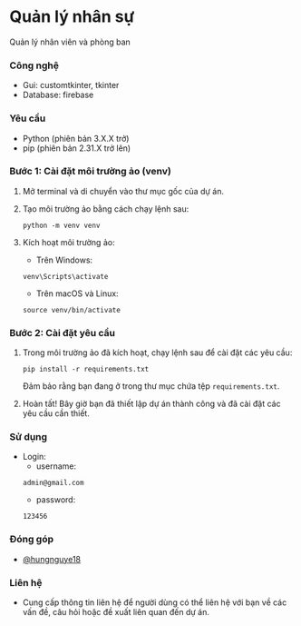 # Quản lý nhân sự

Quản lý nhân viên và phòng ban

### Công nghệ

- Gui: customtkinter, tkinter
- Database: firebase

### Yêu cầu

- Python (phiên bản 3.X.X trở)
- pip (phiên bản 2.31.X trở lên)

### Bước 1: Cài đặt môi trường ảo (venv)

1. Mở terminal và di chuyển vào thư mục gốc của dự án.
2. Tạo môi trường ảo bằng cách chạy lệnh sau:

   ```shell
   python -m venv venv
   ```

3. Kích hoạt môi trường ảo:

   - Trên Windows:

   ```shell
   venv\Scripts\activate
   ```

   - Trên macOS và Linux:

   ```shell
   source venv/bin/activate
   ```

### Bước 2: Cài đặt yêu cầu

1. Trong môi trường ảo đã kích hoạt, chạy lệnh sau để cài đặt các yêu cầu:

   ```shell
   pip install -r requirements.txt
   ```

   Đảm bảo rằng bạn đang ở trong thư mục chứa tệp `requirements.txt`.

2. Hoàn tất! Bây giờ bạn đã thiết lập dự án thành công và đã cài đặt các yêu cầu cần thiết.

### Sử dụng

- Login:
  - username:
  ```shell
  admin@gmail.com
  ```
  - password:
  ```shell
  123456
  ```

### Đóng góp

- [@hungnguye18](https://github.com/hungnguyen18)

### Liên hệ

- Cung cấp thông tin liên hệ để người dùng có thể liên hệ với bạn về các vấn đề, câu hỏi hoặc đề xuất liên quan đến dự án.

